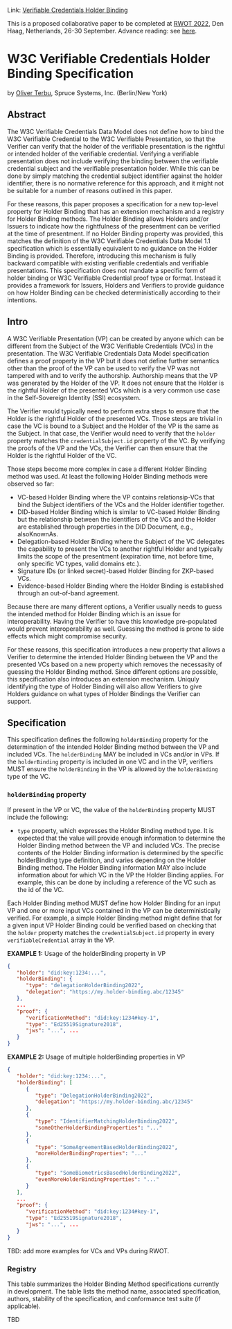 Link: [Verifiable Credentials Holder Binding](./verifiable-credentials-holder-binding.md)

This is a proposed collaborative paper to be completed at [RWOT 2022](https://rwot11.eventbrite.com/), Den Haag, Netherlands, 26-30 September. Advance reading: see [here](https://github.com/WebOfTrustInfo/rwot11-the-hague/tree/master/advance-readings).

# W3C Verifiable Credentials Holder Binding Specification

by [Oliver Terbu](mailto:oliver.terbu@tspruceid.com), Spruce Systems, Inc. (Berlin/New York)

## Abstract

The W3C Verifiable Credentials Data Model does not define how to bind the W3C Verifiable Credential to the W3C Verifiable Presentation, so that the Verifier can verify that the holder of the verifiable presentation is the rightful or intended holder of the verifiable credential. Verifying a verifiable presentation does not include verifying the binding between the verifiable credential subject and the verifiable presentation holder. While this can be done by simply matching the credential subject identifier against the holder identifier, there is no normative reference for this approach, and it might not be suitable for a number of reasons outlined in this paper.

For these reasons, this paper proposes a specification for a new top-level property for Holder Binding that has an extension mechanism and a registry for Holder Binding methods. The Holder Binding allows Holders and/or Issuers to indicate how the rightfulness of the presentment can be verified at the time of presentment. If no Holder Binding property was provided, this matches the definition of the W3C Verifiable Credentials Data Model 1.1 specification which is essentially equivalent to no guidance on the Holder Binding is provided. Therefore, introducing this mechanism is fully backward compatible with existing verifiable credentials and verifiable presentations. This specification does not mandate a specific form of holder binding or W3C Verifiable Credential proof type or format. Instead it provides a framework for Issuers, Holders and Verifiers to provide guidance on how Holder Binding can be checked deterministically according to their intentions.

## Intro

A W3C Verifiable Presentation (VP) can be created by anyone which can be different from the Subject of the W3C Verifiable Credentials (VCs) in the presentation. The W3C Verifiable Credentials Data Model specification defines a proof property in the VP but it does not define further semantics other than the proof of the VP can be used to verify the VP was not tampered with and to verify the authorship. Authorship means that the VP was generated by the Holder of the VP. It does not ensure that the Holder is the rightful Holder of the presented VCs which is a very common use case in the Self-Sovereign Identity (SSI) ecosystem.

The Verifier would typically need to perform extra steps to ensure that the Holder is the rightful Holder of the presented VCs. Those steps are trivial in case the VC is bound to a Subject and the Holder of the VP is the same as the Subject. In that case, the Verifier would need to verify that the `holder` property matches the `credentialSubject.id` property of the VC. By verifying the proofs of the VP and the VCs, the Verifier can then ensure that the Holder is the rightful Holder of the VC.

Those steps become more complex in case a different Holder Binding method was used. At least the following Holder Binding methods were observed so far:

- VC-based Holder Binding where the VP contains relationsip-VCs that bind the Subject identifiers of the VCs and the Holder identifier together.
- DID-based Holder Binding which is similar to VC-based Holder Binding but the relationship between the identifiers of the VCs and the Holder are established through properties in the DID Document, e.g., alsoKnownAs.
- Delegation-based Holder Binding where the Subject of the VC delegates the capability to present the VCs to another rightful Holder and typically limits the scope of the presentment (expiration time, not before time, only specific VC types, valid domains etc.).
- Signature IDs (or linked secret)-based Holder Binding for ZKP-based VCs.
- Evidence-based Holder Binding where the Holder Binding is established through an out-of-band agreement.

Because there are many different options, a Verifier usually needs to guess the intended method for Holder Binding which is an issue for interoperability. Having the Verifier to have this knowledge pre-populated would prevent interoperability as well. Guessing the method is prone to side effects which might compromise security.

For these reasons, this specification introduces a new property that allows a Verifier to determine the intended Holder Binding between the VP and the presented VCs based on a new property which removes the necessasity of guessing the Holder Binding method. Since different options are possible, this specification also introduces an extension mechanism. Uniquly identifying the type of Holder Binding will also allow Verifiers to give Holders guidance on what types of Holder Bindings the Verifier can support.

## Specification

This specification defines the following `holderBinding` property for the determination of the intended Holder Binding method between the VP and included VCs. The `holderBinding` MAY be included in VCs and/or in VPs. If the `holderBinding` property is included in one VC and in the VP, verifiers MUST ensure the `holderBinding` in the VP is allowed by the `holderBinding` type of the VC.

### `holderBinding` property

If present in the VP or VC, the value of the `holderBinding` property MUST include the following:
- `type` property, which expresses the Holder Binding method type. It is expected that the value will provide enough information to determine the Holder Binding method between the VP and included VCs.
The precise contents of the Holder Binding information is determined by the specific holderBinding type definition, and varies depending on the Holder Binding method. The Holder Binding information MAY also include information about for which VC in the VP the Holder Binding applies. For example, this can be done by including a reference of the VC such as the id of the VC.

Each Holder Binding method MUST define how Holder Binding for an input VP and one or more input VCs contained in the VP can be deterministically verified. For example, a simple Holder Binding method might define that for a given input VP Holder Binding could be verified based on checking that the `holder` property matches the `credentialSubject.id` property in every `verifiableCredential` array in the VP.

**EXAMPLE 1:** Usage of the holderBinding property in VP
```json
{
   "holder": "did:key:1234:...",
   "holderBinding": {
      "type": "delegationHolderBinding2022",
      "delegation": "https://my.holder-binding.abc/12345"
   },  
   ...
   "proof": {
      "verificationMethod": "did:key:1234#key-1",
      "type": "Ed25519Signature2018",
      "jws": "...", ...
   }
}
```

**EXAMPLE 2:** Usage of multiple holderBinding properties in VP
```json
{
   "holder": "did:key:1234:...",
   "holderBinding": [
      {
         "type": "DelegationHolderBinding2022",
         "delegation": "https://my.holder-binding.abc/12345"
      },
      {
         "type": "IdentifierMatchingHolderBinding2022",
         "someOtherHolderBindingProperties": "..."
      },
      {
         "type": "SomeAgreementBasedHolderBinding2022",
         "moreHolderBindingProperties": "..."
      },
      {
         "type": "SomeBiometricsBasedHolderBinding2022",
         "evenMoreHolderBindingProperties": "..."
      }
   ],  
   ...
   "proof": {
      "verificationMethod": "did:key:1234#key-1",
      "type": "Ed25519Signature2018",
      "jws": "...", ...
   }
}
```

TBD: add more examples for VCs and VPs during RWOT.

### Registry

This table summarizes the Holder Binding Method specifications currently in development. The table lists the method name, associated specification, authors, stability of the specification, and conformance test suite (if applicable).

TBD